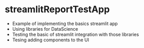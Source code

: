 # streamlitReportTestApp

- Example of implementing the basics streamlit app
- Using libraries for DataScience
- Testing the basic of streamlit integration with those libraries
- Tesing adding components to the UI
